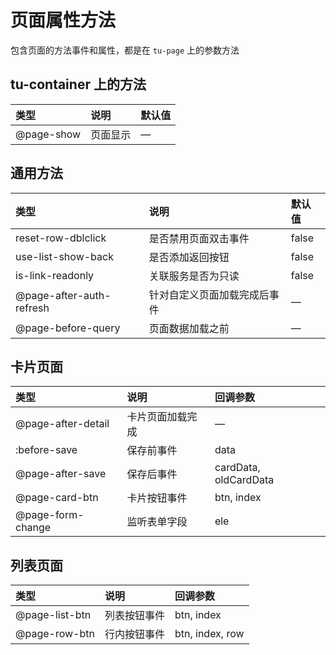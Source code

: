 # 页面属性方法
包含页面的方法事件和属性，都是在 `tu-page` 上的参数方法

## tu-container 上的方法
| 类型               | 说明                 | 默认值 |
| :----------------- | :------------------- | :----- |
| @page-show   |  页面显示   | —  |

## 通用方法
| 类型               | 说明                 | 默认值 |
| :----------------- | :------------------- | :----- |
| reset-row-dblclick | 是否禁用页面双击事件 | false  |
| use-list-show-back | 是否添加返回按钮     | false  |
| is-link-readonly   | 关联服务是否为只读   | false  |
| @page-after-auth-refresh   | 针对自定义页面加载完成后事件   | —  |
| @page-before-query   | 页面数据加载之前   | —  |

## 卡片页面
| 类型           | 说明         | 回调参数   |
| :------------- | :----------- | :--------- |
| @page-after-detail | 卡片页面加载完成 | — |
| :before-save | 保存前事件 | data |
| @page-after-save | 保存后事件 | cardData, oldCardData |
| @page-card-btn | 卡片按钮事件 | btn, index |
| @page-form-change | 监听表单字段 | ele |

## 列表页面
| 类型           | 说明         | 回调参数   |
| :------------- | :----------- | :--------- |
| @page-list-btn   | 列表按钮事件   | btn, index |
| @page-row-btn   | 行内按钮事件   | btn, index, row |
